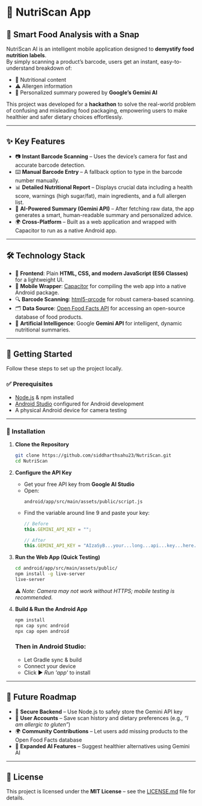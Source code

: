 # 🍏 NutriScan App

## 📸 Smart Food Analysis with a Snap  

NutriScan AI is an intelligent mobile application designed to **demystify food nutrition labels**.  
By simply scanning a product’s barcode, users get an instant, easy-to-understand breakdown of:  

- 🥗 Nutritional content  
- ⚠️ Allergen information  
- 🤖 Personalized summary powered by **Google’s Gemini AI**  

This project was developed for a **hackathon** to solve the real-world problem of confusing and misleading food packaging, empowering users to make healthier and safer dietary choices effortlessly.  

---

## ✨ Key Features  

- 📷 **Instant Barcode Scanning** – Uses the device’s camera for fast and accurate barcode detection.  
- ⌨️ **Manual Barcode Entry** – A fallback option to type in the barcode number manually.  
- 📊 **Detailed Nutritional Report** – Displays crucial data including a health score, warnings (high sugar/fat), main ingredients, and a full allergen list.  
- 🤖 **AI-Powered Summary (Gemini API)** – After fetching raw data, the app generates a smart, human-readable summary and personalized advice.  
- 🌍 **Cross-Platform** – Built as a web application and wrapped with Capacitor to run as a native Android app.  

---

## 🛠️ Technology Stack  

- 🎨 **Frontend**: Plain **HTML, CSS, and modern JavaScript (ES6 Classes)** for a lightweight UI.  
- 📱 **Mobile Wrapper**: [Capacitor](https://capacitorjs.com/) for compiling the web app into a native Android package.  
- 🔍 **Barcode Scanning**: [html5-qrcode](https://github.com/mebjas/html5-qrcode) for robust camera-based scanning.  
- 🗂 **Data Source**: [Open Food Facts API](https://world.openfoodfacts.org/data) for accessing an open-source database of food products.  
- 🤖 **Artificial Intelligence**: Google **Gemini API** for intelligent, dynamic nutritional summaries.  

---

## 🚀 Getting Started  

Follow these steps to set up the project locally.  

### ✅ Prerequisites  
- [Node.js](https://nodejs.org/) & npm installed  
- [Android Studio](https://developer.android.com/studio) configured for Android development  
- A physical Android device for camera testing  

---

### 🔧 Installation  

1. **Clone the Repository**  
   ```bash
   git clone https://github.com/siddharthsahu23/NutriScan.git
   cd NutriScan
   ```

2. **Configure the API Key**  
   - Get your free API key from **Google AI Studio**  
   - Open:
     ```plaintext
     android/app/src/main/assets/public/script.js
     ```
   - Find the variable around line 9 and paste your key:
     ```js
     // Before
     this.GEMINI_API_KEY = "";

     // After
     this.GEMINI_API_KEY = "AIzaSyB...your...long...api...key...here...";
     ```

3. **Run the Web App (Quick Testing)**  
   ```bash
   cd android/app/src/main/assets/public/
   npm install -g live-server
   live-server
   ```
   ⚠️ *Note: Camera may not work without HTTPS; mobile testing is recommended.*  

4. **Build & Run the Android App**  
   ```bash
   npm install
   npx cap sync android
   npx cap open android
   ```

   ### Then in Android Studio:
   - Let Gradle sync & build  
   - Connect your device  
   - Click ▶️ *Run 'app'* to install  

---

## 🔮 Future Roadmap  

- 🔐 **Secure Backend** – Use Node.js to safely store the Gemini API key  
- 👤 **User Accounts** – Save scan history and dietary preferences (e.g., *“I am allergic to gluten”*)  
- 🌍 **Community Contributions** – Let users add missing products to the Open Food Facts database  
- 🧠 **Expanded AI Features** – Suggest healthier alternatives using Gemini AI  

---

## 📜 License  

This project is licensed under the **MIT License** – see the [LICENSE.md](LICENSE.md) file for details.  
